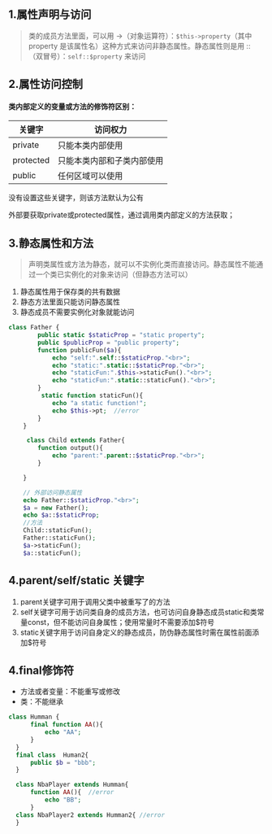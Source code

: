 

## 1.属性声明与访问
> 类的成员方法里面，可以用 ->（对象运算符）：`$this->property`（其中 property 是该属性名）这种方式来访问非静态属性。静态属性则是用 ::（双冒号）：`self::$property` 来访问
> 

## 2.属性访问控制

#### 类内部定义的变量或方法的修饰符区别：

| 关键字    | 访问权力                   |
| --------- | -------------------------- |
| private   | 只能本类内部使用           |
| protected | 只能本类内部和子类内部使用 |
| public    | 任何区域可以使用           |

没有设置这些关键字，则该方法默认为公有

外部要获取private或protected属性，通过调用类内部定义的方法获取；

## 3.静态属性和方法

> 声明类属性或方法为静态，就可以不实例化类而直接访问。静态属性不能通过一个类已实例化的对象来访问（但静态方法可以）

1. 静态属性用于保存类的共有数据
2. 静态方法里面只能访问静态属性
3. 静态成员不需要实例化对象就能访问

```php
class Father {
        public static $staticProp = "static property";
        public $publicProp = "public property";
        function publicFun($a){
            echo "self:".self::$staticProp."<br>";
            echo "static:".static::$staticProp."<br>";
            echo "staticFun:".$this->staticFun()."<br>";
            echo "staticFun:".static::staticFun()."<br>";
        }
         static function staticFun(){
            echo "a static function!";
            echo $this->pt;  //error
        }
    }

     class Child extends Father{
        function output(){
            echo "parent:".parent::$staticProp."<br>";
        }

    }

    // 外部访问静态属性
    echo Father::$staticProp."<br>";
    $a = new Father();
    echo $a::$staticProp;
    //方法
    Child::staticFun();
    Father::staticFun();
    $a->staticFun();
    $a::staticFun();

```

## 4.parent/self/static 关键字

1. parent关键字可用于调用父类中被重写了的方法
2. self关键字可用于访问类自身的成员方法，也可访问自身静态成员static和类常量const，但不能访问自身属性；使用常量时不需要添加$符号
3. static关键字用于访问自身定义的静态成员，防伪静态属性时需在属性前面添加$符号

## 4.final修饰符

 *  方法或者变量：不能重写或修改
 *  类：不能继承
  
  ```php
  class Humman {
        final function AA(){
            echo "AA";
        }
    }
    final class  Human2{
        public $b = "bbb";
    }

    class NbaPlayer extends Humman{
        function AA(){  //error
            echo "BB"; 
        }
    class NbaPlayer2 extends Humman2{ //error
    }
  ```


  